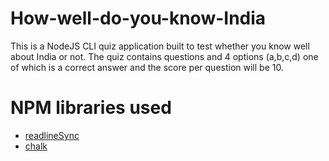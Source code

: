 # How-well-do-you-know-India
This is a NodeJS CLI quiz application built to test whether you know well about India or not. The quiz contains questions and 4 options (a,b,c,d) one of which is a correct answer and the score per question will be 10.

# NPM libraries used
 - [readlineSync](https://www.npmjs.com/package/readline-sync)
 - [chalk](https://www.npmjs.com/package/chalk)
